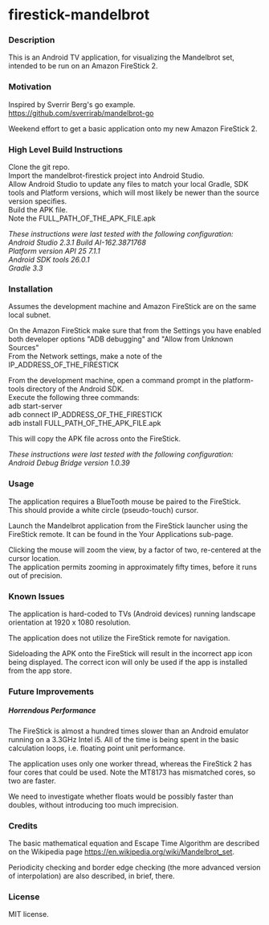 # firestick-mandelbrot

### Description

This is an Android TV application, for visualizing the Mandelbrot set, intended to be run on an Amazon FireStick 2.

### Motivation 

Inspired by Sverrir Berg's go example.  https://github.com/sverrirab/mandelbrot-go

Weekend effort to get a basic application onto my new Amazon FireStick 2.

### High Level Build Instructions

Clone the git repo.  
Import the mandelbrot-firestick project into Android Studio.   
Allow Android Studio to update any files to match your local Gradle, SDK tools and Platform versions, which will most likely be newer than the source version specifies.  
Build the APK file.  
Note the FULL_PATH_OF_THE_APK_FILE.apk  

_These instructions were last tested with the following configuration:  
Android Studio 2.3.1 Build AI-162.3871768  
Platform version API 25 7.1.1  
Android SDK tools 26.0.1  
Gradle 3.3_  

### Installation

Assumes the development machine and Amazon FireStick are on the same local subnet.

On the Amazon FireStick make sure that from the Settings you have enabled both developer options "ADB debugging" and "Allow from Unknown Sources"  
From the Network settings, make a note of the IP_ADDRESS_OF_THE_FIRESTICK  

From the development machine, open a command prompt in the platform-tools directory of the Android SDK.  
Execute the following three commands:  
adb start-server  
adb connect IP_ADDRESS_OF_THE_FIRESTICK  
adb install FULL_PATH_OF_THE_APK_FILE.apk  

This will copy the APK file across onto the FireStick.

_These instructions were last tested with the following configuration:  
Android Debug Bridge version 1.0.39_  

### Usage

The application requires a BlueTooth mouse be paired to the FireStick.  
This should provide a white circle (pseudo-touch) cursor.

Launch the Mandelbrot application from the FireStick launcher using the FireStick remote.  It can be found in the Your Applications sub-page.

Clicking the mouse will zoom the view, by a factor of two, re-centered at the cursor location.  
The application permits zooming in approximately fifty times, before it runs out of precision.

### Known Issues

The application is hard-coded to TVs (Android devices) running landscape orientation at 1920 x 1080 resolution.

The application does not utilize the FireStick remote for navigation.

Sideloading the APK onto the FireStick will result in the incorrect app icon being displayed.  The correct icon will only be used if the app is installed from the app store.

### Future Improvements

##### Horrendous Performance

The FireStick is almost a hundred times slower than an Android emulator running on a 3.3GHz Intel i5.  All of the time is being spent in the basic calculation loops, i.e. floating point unit performance.

The application uses only one worker thread, whereas the FireStick 2 has four cores that could be used.  Note the MT8173 has mismatched cores, so two are faster.

We need to investigate whether floats would be possibly faster than doubles, without introducing too much imprecision.


### Credits

The basic mathematical equation and Escape Time Algorithm are described on the Wikipedia page https://en.wikipedia.org/wiki/Mandelbrot_set.

Periodicity checking and border edge checking (the more advanced version of interpolation) are also described, in brief, there.

### License

MIT license. 
